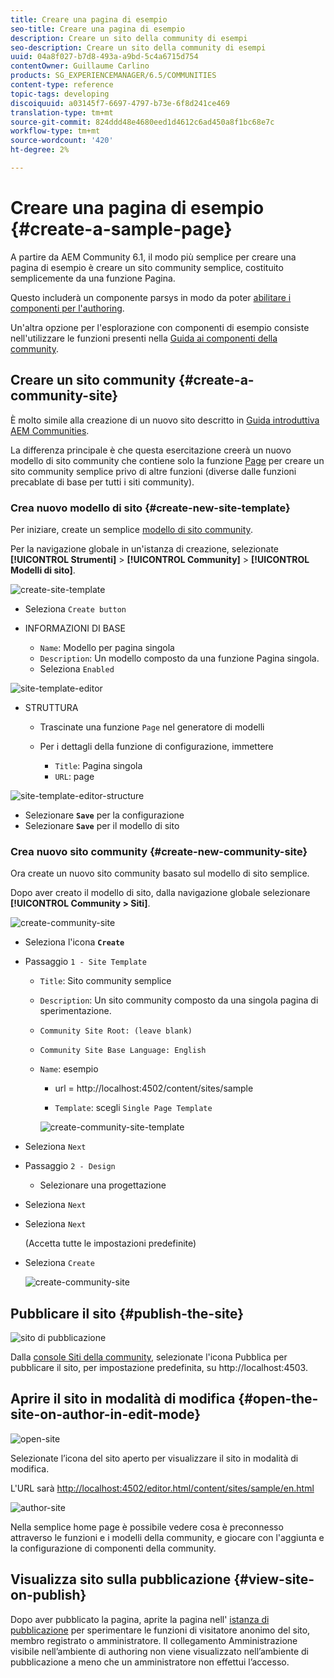 ```yaml
---
title: Creare una pagina di esempio
seo-title: Creare una pagina di esempio
description: Creare un sito della community di esempi
seo-description: Creare un sito della community di esempi
uuid: 04a8f027-b7d8-493a-a9bd-5c4a6715d754
contentOwner: Guillaume Carlino
products: SG_EXPERIENCEMANAGER/6.5/COMMUNITIES
content-type: reference
topic-tags: developing
discoiquuid: a03145f7-6697-4797-b73e-6f8d241ce469
translation-type: tm+mt
source-git-commit: 824ddd48e4680eed1d4612c6ad450a8f1bc68e7c
workflow-type: tm+mt
source-wordcount: '420'
ht-degree: 2%

---
```



# Creare una pagina di esempio {#create-a-sample-page}

A partire da AEM Community 6.1, il modo più semplice per creare una pagina di esempio è creare un sito community semplice, costituito semplicemente da una funzione Pagina.

Questo includerà un componente parsys in modo da poter [abilitare i componenti per l&#39;authoring](basics.md#accessing-communities-components).

Un&#39;altra opzione per l&#39;esplorazione con componenti di esempio consiste nell&#39;utilizzare le funzioni presenti nella [Guida ai componenti della community](components-guide.md).

## Creare un sito community {#create-a-community-site}

È molto simile alla creazione di un nuovo sito descritto in [Guida introduttiva  AEM Communities](getting-started.md).

La differenza principale è che questa esercitazione creerà un nuovo modello di sito community che contiene solo la funzione [Page](functions.md#page-function) per creare un sito community semplice privo di altre funzioni (diverse dalle funzioni precablate di base per tutti i siti community).

### Crea nuovo modello di sito {#create-new-site-template}

Per iniziare, create un semplice [modello di sito community](sites.md).

Per la navigazione globale in un&#39;istanza di creazione, selezionate **[!UICONTROL Strumenti]** > **[!UICONTROL Community]** > **[!UICONTROL Modelli di sito]**.

![create-site-template](assets/create-site-template1.png)

* Seleziona `Create button`
* INFORMAZIONI DI BASE

   * `Name`: Modello per pagina singola
   * `Description`: Un modello composto da una funzione Pagina singola.
   * Seleziona `Enabled`

![site-template-editor](assets/site-template-editor.png)

* STRUTTURA

   * Trascinate una funzione `Page` nel generatore di modelli
   * Per i dettagli della funzione di configurazione, immettere

      * `Title`: Pagina singola
      * `URL`: page

![site-template-editor-structure](assets/site-template-editor1.png)

* Selezionare **`Save`** per la configurazione
* Selezionare **`Save`** per il modello di sito

### Crea nuovo sito community {#create-new-community-site}

Ora create un nuovo sito community basato sul modello di sito semplice.

Dopo aver creato il modello di sito, dalla navigazione globale selezionare **[!UICONTROL Community > Siti]**.

![create-community-site](assets/create-community-site1.png)

* Seleziona l&#39;icona **`Create`**

* Passaggio `1 - Site Template`

   * `Title`: Sito community semplice
   * `Description`: Un sito community composto da una singola pagina di sperimentazione.
   * `Community Site Root: (leave blank)`
   * `Community Site Base Language: English`
   * `Name`: esempio

      * url = http://localhost:4502/content/sites/sample

      * `Template`: scegli  `Single Page Template`

      ![create-community-site-template](assets/create-community-site-template.png)


* Seleziona `Next`
* Passaggio `2 - Design`

   * Selezionare una progettazione

* Seleziona `Next`
* Seleziona `Next`

   (Accetta tutte le impostazioni predefinite)

* Seleziona `Create`

   ![create-community-site](assets/create-community-site.png)

## Pubblicare il sito {#publish-the-site}

![sito di pubblicazione](assets/publish-site.png)

Dalla [console Siti della community](sites-console.md), selezionate l&#39;icona Pubblica per pubblicare il sito, per impostazione predefinita, su http://localhost:4503.

## Aprire il sito in modalità di modifica {#open-the-site-on-author-in-edit-mode}

![open-site](assets/open-site.png)

Selezionate l’icona del sito aperto per visualizzare il sito in modalità di modifica.

L&#39;URL sarà [http://localhost:4502/editor.html/content/sites/sample/en.html](http://localhost:4502/editor.html/content/sites/sample/en.html)

![author-site](assets/author-site.png)

Nella semplice home page è possibile vedere cosa è preconnesso attraverso le funzioni e i modelli della community, e giocare con l&#39;aggiunta e la configurazione di componenti della community.

## Visualizza sito sulla pubblicazione {#view-site-on-publish}

Dopo aver pubblicato la pagina, aprite la pagina nell&#39; [istanza di pubblicazione](http://localhost:4503/content/sites/sample/en.html) per sperimentare le funzioni di visitatore anonimo del sito, membro registrato o amministratore. Il collegamento Amministrazione visibile nell’ambiente di authoring non viene visualizzato nell’ambiente di pubblicazione a meno che un amministratore non effettui l’accesso.
